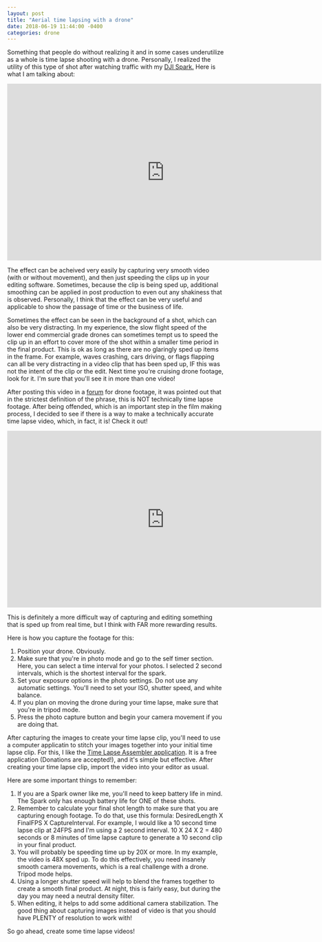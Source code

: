 ```yaml
---
layout: post
title: "Aerial time lapsing with a drone"
date: 2018-06-19 11:44:00 -0400
categories: drone
---
```

Something that people do without realizing it and in some cases underutilize as a whole is time lapse shooting with a drone.  Personally, I realized the utility of this type of shot after watching traffic with my [DJI Spark.](http://click.dji.com/ANDC8NMI2ZyRu-WjN0VR?pm=link)  Here is what I am talking about:

<iframe width="730" height="411" src="https://www.youtube.com/embed/27UT2UUhTEE" frameborder="0" allow="autoplay; encrypted-media" allowfullscreen></iframe>

The effect can be acheived very easily by capturing very smooth video (with or without movement), and then just speeding the clips up in your editing software.  Sometimes, because the clip is being sped up, additional smoothing can be applied in post production to even out any shakiness that is observed.  Personally, I think that the effect can be very useful and applicable to show the passage of time or the business of life.  

Sometimes the effect can be seen in the background of a shot, which can also be very distracting.  In my experience, the slow flight speed of the lower end commercial grade drones can sometimes tempt us to speed the clip up in an effort to cover more of the shot within a smaller time period in the final product.  This is ok as long as there are no glaringly sped up items in the frame.  For example, waves crashing, cars driving, or flags flapping can all be very distracting in a video clip that has been sped up, IF this was not the intent of the clip or the edit.  Next time you're cruising drone footage, look for it.  I'm sure that you'll see it in more than one video!

After posting this video in a [forum](https://forum.dji.com/thread-138989-1-1.html) for drone footage, it was pointed out that in the strictest definition of the phrase, this is NOT technically time lapse footage.  After being offended, which is an important step in the film making process, I decided to see if there is a way to make a technically accurate time lapse video, which, in fact, it is!  Check it out!

<iframe width="730" height="411" src="https://www.youtube.com/embed/LHl8UfMvGUQ" frameborder="0" allow="autoplay; encrypted-media" allowfullscreen></iframe>

This is definitely a more difficult way of capturing and editing something that is sped up from real time, but I think with FAR more rewarding results.  

Here is how you capture the footage for this:
1. Position your drone.  Obviously.  
2. Make sure that you're in photo mode and go to the self timer section.  Here, you can select a time interval for your photos.  I selected 2 second intervals, which is the shortest interval for the spark.
3. Set your exposure options in the photo settings.  Do not use any automatic settings.  You'll need to set your ISO, shutter speed, and white balance. 
4. If you plan on moving the drone during your time lapse, make sure that you're in tripod mode.  
5. Press the photo capture button and begin your camera movement if you are doing that.

After capturing the images to create your time lapse clip, you'll need to use a computer applicatin to stitch your images together into your initial time lapse clip.  For this, I like the [Time Lapse Assembler application](http://www.dayofthenewdan.com/projects/time-lapse-assembler-1/).  It is a free application (Donations are accepted!), and it's simple but effective.  After creating your time lapse clip, import the video into your editor as usual.

Here are some important things to remember:
1. If you are a Spark owner like me, you'll need to keep battery life in mind.  The Spark only has enough battery life for ONE of these shots.
2. Remember to calculate your final shot length to make sure that you are capturing enough footage.  To do that, use this formula: DesiredLength X FinalFPS X CaptureInterval. For example, I would like a 10 second time lapse clip at 24FPS and I'm using a 2 second interval.  10 X 24 X 2 = 480 seconds or 8 minutes of time lapse capture to generate a 10 second clip in your final product.
3. You will probably be speeding time up by 20X or more.  In my example, the video is 48X sped up.  To do this effectively, you need insanely smooth camera movements, which is a real challenge with a drone.  Tripod mode helps.
4. Using a longer shutter speed will help to blend the frames together to create a smooth final product.  At night, this is fairly easy, but during the day you may need a neutral density filter.
5. When editing, it helps to add some additional camera stabilization.  The good thing about capturing images instead of video is that you should have PLENTY of resolution to work with!

So go ahead, create some time lapse videos!